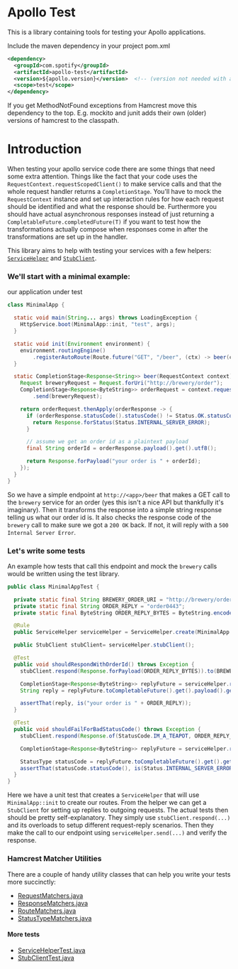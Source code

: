 Apollo Test
===========

This is a library containing tools for testing your Apollo applications.

Include the maven dependency in your project pom.xml
```xml
<dependency>
  <groupId>com.spotify</groupId>
  <artifactId>apollo-test</artifactId>
  <version>${apollo.version}</version>  <!-- (version not needed with apollo-bom) -->
  <scope>test</scope>
</dependency>
```
If you get MethodNotFound exceptions from Hamcrest move this dependency to the top. E.g. mockito and junit
adds their own (older) versions of hamcrest to the classpath.


# Introduction

When testing your apollo service code there are some things that need some extra attention. Things 
like the fact that your code uses the `RequestContext.requestScopedClient()` to make service calls
and that the whole request handler returns a `CompletionStage`. You'll have to mock the
`RequestContext` instance and set up interaction rules for how each request should be identified 
and what the response should be. Furthermore you should have actual asynchronous responses 
instead of just returning a `CompletableFuture.completedFuture(T)` if you want to test how the
transformations actually compose when responses come in after the transformations are set up in
the handler.

This library aims to help with testing your services with a few helpers: 
[`ServiceHelper`](src/main/java/com/spotify/apollo/test/ServiceHelper.java) and 
[`StubClient`](src/main/java/com/spotify/apollo/test/StubClient.java).


### We'll start with a minimal example:

our application under test
```java
class MinimalApp {

  static void main(String... args) throws LoadingException {
    HttpService.boot(MinimalApp::init, "test", args);
  }

  static void init(Environment environment) {
    environment.routingEngine()
        .registerAutoRoute(Route.future("GET", "/beer", (ctx) -> beer(ctx)));
  }

  static CompletionStage<Response<String>> beer(RequestContext context) {
    Request breweryRequest = Request.forUri("http://brewery/order");
    CompletionStage<Response<ByteString>> orderRequest = context.requestScopedClient()
        .send(breweryRequest);

    return orderRequest.thenApply(orderResponse -> {
      if (orderResponse.statusCode().statusCode() != Status.OK.statusCode()) {
        return Response.forStatus(Status.INTERNAL_SERVER_ERROR);
      }

      // assume we get an order id as a plaintext payload
      final String orderId = orderResponse.payload().get().utf8();

      return Response.forPayload("your order is " + orderId);
    });
  }
}
```

So we have a simple endpoint at `http://<app>/beer` that makes a GET call to the `brewery` service
for an order (yes this isn't a nice API but thankfully it's imaginary). Then it transforms the
response into a simple string response telling us what our order id is. It also checks the response
code of the `brewery` call to make sure we got a `200 OK` back. If not, it will reply with a `500
Internal Server Error`.

### Let's write some tests

An example how tests that call this endpoint and mock the `brewery` calls would be written using the 
test library.

```java
public class MinimalAppTest {

  private static final String BREWERY_ORDER_URI = "http://brewery/order";
  private static final String ORDER_REPLY = "order0443";
  private static final ByteString ORDER_REPLY_BYTES = ByteString.encodeUtf8(ORDER_REPLY);

  @Rule
  public ServiceHelper serviceHelper = ServiceHelper.create(MinimalApp::init, "test");

  public StubClient stubClient= serviceHelper.stubClient();

  @Test
  public void shouldRespondWithOrderId() throws Exception {
    stubClient.respond(Response.forPayload(ORDER_REPLY_BYTES)).to(BREWERY_ORDER_URI);

    CompletionStage<Response<ByteString>> replyFuture = serviceHelper.request("GET", "/beer");
    String reply = replyFuture.toCompletableFuture().get().payload().get().utf8();

    assertThat(reply, is("your order is " + ORDER_REPLY));
  }

  @Test
  public void shouldFailForBadStatusCode() throws Exception {
    stubClient.respond(Response.of(StatusCode.IM_A_TEAPOT, ORDER_REPLY_BYTES).to(BREWERY_ORDER_URI);

    CompletionStage<Response<ByteString>> replyFuture = serviceHelper.request("GET", "/beer");

    StatusType statusCode = replyFuture.toCompletableFuture().get().getStatusCode();
    assertThat(statusCode.statusCode(), is(Status.INTERNAL_SERVER_ERROR.statusCode()));
  }
}
```

Here we have a unit test that creates a `ServiceHelper` that will use `MinimalApp::init` to create
our routes. From the helper we can get a `StubClient` for setting up replies to outgoing requests.
The actual tests then should be pretty self-explanatory. They simply use `stubClient.respond(...)`
and its overloads to setup different request-reply scenarios. Then they make the call to our
endpoint using `serviceHelper.send(...)` and verify the response.

### Hamcrest Matcher Utilities

There are a couple of handy utility classes that can help you write your tests more succinctly:

* [RequestMatchers.java](src/main/java/com/spotify/apollo/test/unit/RequestMatchers.java)
* [ResponseMatchers.java](src/main/java/com/spotify/apollo/test/unit/ResponseMatchers.java)
* [RouteMatchers.java](src/main/java/com/spotify/apollo/unit/RouteMatchers.java)
* [StatusTypeMatchers.java](src/main/java/com/spotify/apollo/unit/StatusTypeMatchers.java)

#### More tests

* [ServiceHelperTest.java](src/test/java/com/spotify/apollo/test/helper/ServiceHelperTest.java)
* [StubClientTest.java](src/test/java/com/spotify/apollo/test/StubClientTest.java)
